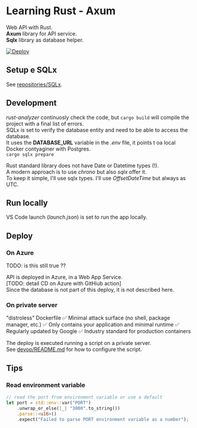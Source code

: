 # Learning Rust - Axum

Web API with Rust.  
**Axum** library for API service.  
**Sqlx** library as database helper.  

[![Deploy](https://github.com/alex-piccione/learning.Rust.Axum/actions/workflows/deploy.yml/badge.svg)](https://github.com/alex-piccione/learning.Rust.Axum/actions/workflows/deploy.yml)

## Setup e SQLx

See [repositories/SQLx](repositories/SQLx.md).


## Development

_rust-analyzer_ continuosly check the code, but `cargo build` will compile the project with a final list of errors.    
SQLx is set to verify the database entity and need to be able to access the database.  
It uses the **DATABASE_URL** variable in the _.env_ file, it points t oa local Docker contyaginer with Postgres.  
`cargo sqlx prepare`
  
Rust standard library does not have Date or Datetime types (!).  
A modern approach is to use _chrono_ but also _sqlx_ offer it.  
To keep it simple, I'll use sqlx types. 
I'll use _OffsetDateTime_ but always as UTC.  

## Run locally

VS Code launch (_launch.json_) is set to run the app locally.  


## Deploy

### On Azure

TODO: is this still true ??

API is deployed in Azure, in a Web App Service.  
[TODO: detail CD on Azure with GitHiub action]  
Since the database is not part of this deploy, it is not described here.


### On private server

"distroless" Dockerfile
✅ Minimal attack surface (no shell, package manager, etc.)
✅ Only contains your application and minimal runtime
✅ Regularly updated by Google
✅ Industry standard for production containers

The deploy is executed running a script on a private server.  
See [devop/README.md](devop/README.md#Deploy) for how to configure the script.




## Tips

### Read environment variable

```rust
// read the port from environment variable or use a default
let port = std::env::var("PORT")
    .unwrap_or_else(|_| "3000".to_string())
    .parse::<u16>()
    .expect("Failed to parse PORT environment variable as a number");
```